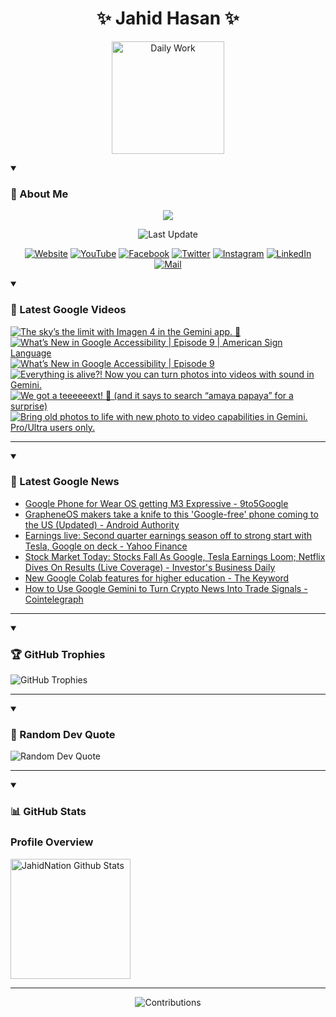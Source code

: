 <h1 align="center">✨ Jahid Hasan ✨</h1>
<p align="center">
  <img alt="Daily Work" height="180px" src="https://i.imgur.com/uhZdH9C.gif" />
</p>
<details open>
 <summary><h3>🌟 About Me</h3></summary>
<p align="center">
  <img src="https://readme-typing-svg.demolab.com/?lines=Even+if+I+fail,;I+have+to+finish,;What+I+started.;&font=Fira%20Code&center=true&width=500&height=50&color=00FF7F&vCenter=true&pause=1000&size=24" />
</p>

<p align="center">
  <img alt="Last Update" title="Last Update" src="https://img.shields.io/github/last-commit/jahidnation/jahidnation?logo=github&label=LAST+UPDATE&color=blueviolet&style=flat-square"/>
</p>

<p align="center">
  <a href="https://jahid.eu.org">
    <img alt="Website" title="Website" src="https://img.shields.io/badge/Website-000000?logo=Google-Chrome&logoColor=white&style=for-the-badge"/></a>
  <a href="https://youtube.com/@jahidnation">
    <img alt="YouTube" title="YouTube Channel" src="https://img.shields.io/badge/YouTube-FF0000?logo=YouTube&logoColor=white&style=for-the-badge"/></a>
  <a href="https://facebook.com/jahidnation">
    <img alt="Facebook" title="Facebook Page" src="https://img.shields.io/badge/Facebook-4267B2?logo=Facebook&logoColor=white&style=for-the-badge"/></a>
  <a href="https://twitter.com/jahidnation">
    <img alt="Twitter" title="Twitter Profile" src="https://img.shields.io/badge/X-000000?logo=x&logoColor=white&style=for-the-badge"/></a>
  <a href="https://instagram.com/jahidnation">
    <img alt="Instagram" title="Instagram Profile" src="https://img.shields.io/badge/Instagram-E4405F?logo=Instagram&logoColor=white&style=for-the-badge"/></a>
  <a href="https://linkedin.com/in/jahidnation">
    <img alt="LinkedIn" title="LinkedIn Profile" src="https://img.shields.io/badge/LinkedIn-0A66C2?logo=LinkedIn&logoColor=white&style=for-the-badge"/></a>
  <a href="https://mail.google.com/?hl=en&tf=cm&fs=1&to=mail@jahid.eu.org">
    <img alt="Mail" title="Mail Me" src="https://img.shields.io/badge/Email-D14836?logo=Gmail&logoColor=white&style=for-the-badge"/></a>
</p>

</details>

<details open>
 <summary><h3>🎥 Latest Google Videos</h3></summary>

<!-- BEGIN VID -->
<a href="https://www.youtube.com/shorts/0IMUdi7ENpE">
  <picture>
    <source media="(prefers-color-scheme: dark)" srcset="https://ytcards.demolab.com/?id=0IMUdi7ENpE&title=The+sky%E2%80%99s+the+limit+with+Imagen+4+in+the+Gemini+app.+%F0%9F%8E%88&lang=en&timestamp=1752864351&background_color=%230d1117&title_color=%23ffffff&stats_color=%23dedede&max_title_lines=1&width=250&border_radius=5&duration=19">
    <img src="https://ytcards.demolab.com/?id=0IMUdi7ENpE&title=The+sky%E2%80%99s+the+limit+with+Imagen+4+in+the+Gemini+app.+%F0%9F%8E%88&lang=en&timestamp=1752864351&background_color=%23ffffff&title_color=%2324292f&stats_color=%2357606a&max_title_lines=1&width=250&border_radius=5&duration=19" alt="The sky’s the limit with Imagen 4 in the Gemini app. 🎈" title="The sky’s the limit with Imagen 4 in the Gemini app. 🎈">
  </picture>
</a>
<a href="https://www.youtube.com/watch?v=DsnIROseyfc">
  <picture>
    <source media="(prefers-color-scheme: dark)" srcset="https://ytcards.demolab.com/?id=DsnIROseyfc&title=What%E2%80%99s+New+in+Google+Accessibility+%7C+Episode+9+%7C+American+Sign+Language&lang=en&timestamp=1752674608&background_color=%230d1117&title_color=%23ffffff&stats_color=%23dedede&max_title_lines=1&width=250&border_radius=5&duration=439">
    <img src="https://ytcards.demolab.com/?id=DsnIROseyfc&title=What%E2%80%99s+New+in+Google+Accessibility+%7C+Episode+9+%7C+American+Sign+Language&lang=en&timestamp=1752674608&background_color=%23ffffff&title_color=%2324292f&stats_color=%2357606a&max_title_lines=1&width=250&border_radius=5&duration=439" alt="What’s New in Google Accessibility | Episode 9 | American Sign Language" title="What’s New in Google Accessibility | Episode 9 | American Sign Language">
  </picture>
</a>
<a href="https://www.youtube.com/watch?v=aDmSvrb09EY">
  <picture>
    <source media="(prefers-color-scheme: dark)" srcset="https://ytcards.demolab.com/?id=aDmSvrb09EY&title=What%E2%80%99s+New+in+Google+Accessibility+%7C+Episode+9&lang=en&timestamp=1752674570&background_color=%230d1117&title_color=%23ffffff&stats_color=%23dedede&max_title_lines=1&width=250&border_radius=5&duration=439">
    <img src="https://ytcards.demolab.com/?id=aDmSvrb09EY&title=What%E2%80%99s+New+in+Google+Accessibility+%7C+Episode+9&lang=en&timestamp=1752674570&background_color=%23ffffff&title_color=%2324292f&stats_color=%2357606a&max_title_lines=1&width=250&border_radius=5&duration=439" alt="What’s New in Google Accessibility | Episode 9" title="What’s New in Google Accessibility | Episode 9">
  </picture>
</a>
<a href="https://www.youtube.com/shorts/pyEweyngVgo">
  <picture>
    <source media="(prefers-color-scheme: dark)" srcset="https://ytcards.demolab.com/?id=pyEweyngVgo&title=Everything+is+alive%3F%21+Now+you+can+turn+photos+into+videos+with+sound+in+Gemini.&lang=en&timestamp=1752526906&background_color=%230d1117&title_color=%23ffffff&stats_color=%23dedede&max_title_lines=1&width=250&border_radius=5&duration=24">
    <img src="https://ytcards.demolab.com/?id=pyEweyngVgo&title=Everything+is+alive%3F%21+Now+you+can+turn+photos+into+videos+with+sound+in+Gemini.&lang=en&timestamp=1752526906&background_color=%23ffffff&title_color=%2324292f&stats_color=%2357606a&max_title_lines=1&width=250&border_radius=5&duration=24" alt="Everything is alive?! Now you can turn photos into videos with sound in Gemini." title="Everything is alive?! Now you can turn photos into videos with sound in Gemini.">
  </picture>
</a>
<a href="https://www.youtube.com/shorts/5m2ef79HzuA">
  <picture>
    <source media="(prefers-color-scheme: dark)" srcset="https://ytcards.demolab.com/?id=5m2ef79HzuA&title=We+got+a+teeeeeext%21+%F0%9F%93%B2+%28and+it+says+to+search+%E2%80%9Camaya+papaya%E2%80%9D+for+a+surprise%29&lang=en&timestamp=1752334768&background_color=%230d1117&title_color=%23ffffff&stats_color=%23dedede&max_title_lines=1&width=250&border_radius=5&duration=9">
    <img src="https://ytcards.demolab.com/?id=5m2ef79HzuA&title=We+got+a+teeeeeext%21+%F0%9F%93%B2+%28and+it+says+to+search+%E2%80%9Camaya+papaya%E2%80%9D+for+a+surprise%29&lang=en&timestamp=1752334768&background_color=%23ffffff&title_color=%2324292f&stats_color=%2357606a&max_title_lines=1&width=250&border_radius=5&duration=9" alt="We got a teeeeeext! 📲 (and it says to search “amaya papaya” for a surprise)" title="We got a teeeeeext! 📲 (and it says to search “amaya papaya” for a surprise)">
  </picture>
</a>
<a href="https://www.youtube.com/shorts/IPpVEMZNC_Q">
  <picture>
    <source media="(prefers-color-scheme: dark)" srcset="https://ytcards.demolab.com/?id=IPpVEMZNC_Q&title=Bring+old+photos+to+life+with+new+photo+to+video+capabilities+in+Gemini.+Pro%2FUltra+users+only.&lang=en&timestamp=1752264279&background_color=%230d1117&title_color=%23ffffff&stats_color=%23dedede&max_title_lines=1&width=250&border_radius=5&duration=26">
    <img src="https://ytcards.demolab.com/?id=IPpVEMZNC_Q&title=Bring+old+photos+to+life+with+new+photo+to+video+capabilities+in+Gemini.+Pro%2FUltra+users+only.&lang=en&timestamp=1752264279&background_color=%23ffffff&title_color=%2324292f&stats_color=%2357606a&max_title_lines=1&width=250&border_radius=5&duration=26" alt="Bring old photos to life with new photo to video capabilities in Gemini. Pro/Ultra users only." title="Bring old photos to life with new photo to video capabilities in Gemini. Pro/Ultra users only.">
  </picture>
</a>
<!-- END VID -->

---

</details>

<details open>
 <summary><h3>📝 Latest Google News</h3></summary>

<!-- BLOG-POST-LIST:START -->
- [Google Phone for Wear OS getting M3 Expressive - 9to5Google](https://news.google.com/rss/articles/CBMieEFVX3lxTE94RE52MFVtMlV5cjBxWEdJVVJPUW1nSk1IODJpS0tVUW85SU1nUWVqcmc1QUxwNjZBWnVWXzA0XzREdnROUmFjNGRxcVpwUUYtWl8zNHFfRFllOTBsaW1SSXpEbkszdzZkOW96Rjl0TXBuQlRvZ0NuNA?oc=5)
- [GrapheneOS makers take a knife to this &#39;Google-free&#39; phone coming to the US &lpar;Updated&rpar; - Android Authority](https://news.google.com/rss/articles/CBMiiAFBVV95cUxNY2N3eHBGdFdXdmVpQWlWY2lMajcxZGN5VDM4R3NNM2pUeTUwa1JyUzVieURTTlFnaXdFMU0wbzl1cTNDaDloZzhuaTN6bkJlOFE5RTh1Rm42eGlacmlmQWZmYUNJTjZON2ZySEQ2UWlDU19SWTZyWXRNUHJtcGg2TDMwbV9VSzVL?oc=5)
- [Earnings live: Second quarter earnings season off to strong start with Tesla, Google on deck - Yahoo Finance](https://news.google.com/rss/articles/CBMi2AFBVV95cUxOOXpGcXl4emVoWlJoUkxIajR0TnUwZFpfb1FZNzF6UXlTWUxpcWtTY0M4czlLZTlqMURONTRmbVQ4bzNlVVg2WkdDOThHejN1ejRzTjloeHRLa3lVREdjUURyeXRIcXJ3VTZHNVBfNHhsMXZXR3Q5dHpXR045QTRibThxMVJjSHFKUjlYajJmN3daajBtd1hBb05reEJKRFlsZFFRRVhhamludUdkNXdjeUwzTjJaZWNZUkc3bWN5MFJ0ZXpvZnp6OWc1d0xMN1p0VHpYTHhzWk0?oc=5)
- [Stock Market Today: Stocks Fall As Google, Tesla Earnings Loom; Netflix Dives On Results &lpar;Live Coverage&rpar; - Investor&#39;s Business Daily](https://news.google.com/rss/articles/CBMiuAFBVV95cUxPSWd5aDdJNi1PbFdUenZubnpuNWZJelU2cXdfcVRwQ1FXQ1BZeUVYU19ScTdONExRWVNELUYzRDZ3NnVyN1p1dUU1Z01yRGpPY3lsTV9wSEtRTmFQTmxhOExRYlE4NHlIUG5CWXUySEh3VjUwUWdTbmZFNFJlakJrSkxlTmd1ZjhHR3Y1dGs1WDY2T3hnUUtGaEdiZllpX1Q1RTlpeGtVTlpzVWUwM1ZLUWhIRTZXOTZz?oc=5)
- [New Google Colab features for higher education - The Keyword](https://news.google.com/rss/articles/CBMif0FVX3lxTE4tdDNWOW9ZMWtXdXk1cHBjMVltWUttZ0h0TEFyT0VPRHNvWXY3eUhXc21zd3R0TjJNdFRGMXVYQXFIWEtENWVyYi0yRE9EWmdBNUJpeFBxNTFqa2JUR0ZqZ19pMnlOUWladXE3ekZIbS13V0FRaTA1YmRxU2xzaVE?oc=5)
- [How to Use Google Gemini to Turn Crypto News Into Trade Signals - Cointelegraph](https://news.google.com/rss/articles/CBMimgFBVV95cUxNX09xakxVblFCaEdxZUJ1aDN3bDZKR19jb3ZJc0thTEI4ZHgyeGthWThqNDR5cy11ZHY3bXdGeUpGMnNtNVlsVmpLSGE4NG1fdUNaQ3RLS19pcUJ5Zi1VVTRjdUR1eXEyMUgwTlRoWUs4QkZwcE9ORWt5NkszeS1pc0VhVTMyYVZBR3JsbjhaQzR3V2lVWUMtU0Zn?oc=5)
<!-- BLOG-POST-LIST:END -->

---

</details>

<details open>
 <summary><h3>🏆 GitHub Trophies</h3></summary>

<img alt="GitHub Trophies" title="GitHub Trophies" src="https://github-profile-trophy.vercel.app/?username=jahidnation&column=8&theme=gruvbox&no-frame=true"/>

---

</details>

<details open>
 <summary><h3>💬 Random Dev Quote</h3></summary>

<img alt="Random Dev Quote" title="Random Dev Quote" src="https://quotes-github-readme.vercel.app/api?type=horizontal&theme=radical"/>

---

</details>

<details open> 
  <summary><h3>📊 GitHub Stats</h3></summary>

  <h3>Profile Overview</h3>
  <p>
  <img alt="JahidNation Github Stats" src="https://denvercoder1-github-readme-stats.vercel.app/api/?username=jahidnation&show_icons=true&include_all_commits=true&count_private=true&theme=react&hide_border=true&bg_color=1F222E&title_color=F85D7F&icon_color=F8D866" height="192px"/>
  </p>

---

<p align="center">
<img alt="Contributions" title="Contributions" src="https://github.com/jahidnation/jahidnation/blob/contributions/snake.svg"/>
</p>
